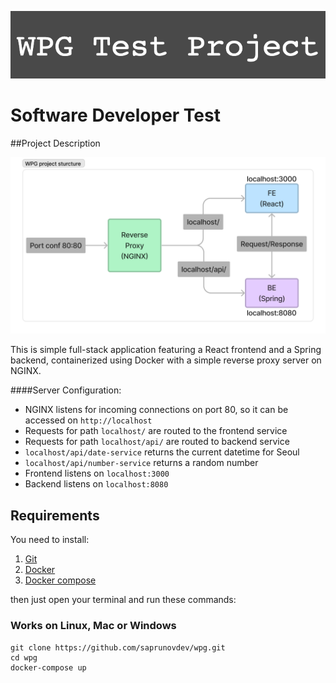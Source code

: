 ![WPG Test Project](WPG_Test_Project.png)

# Software Developer Test

##Project Description

![WPG Project Structure](WPG_project_structure.png)

This is simple full-stack application featuring a React frontend and a Spring backend, containerized using Docker with a simple reverse proxy server on NGINX.

####Server Configuration:

- NGINX listens for incoming connections on port 80, so it can be accessed on `http://localhost`
- Requests for path `localhost/` are routed to the frontend service
- Requests for path `localhost/api/` are routed to backend service
- `localhost/api/date-service` returns the current datetime for Seoul
- `localhost/api/number-service` returns a random number
- Frontend listens on `localhost:3000`
- Backend listens on `localhost:8080`

## Requirements

You need to install:

1. [Git](https://git-scm.com/downloads)
2. [Docker](https://docs.docker.com/get-docker/)
3. [Docker compose](https://docs.docker.com/compose/install/)

then just open your terminal and run these commands:

### Works on Linux, Mac or Windows

```
git clone https://github.com/saprunovdev/wpg.git
cd wpg
docker-compose up
```

